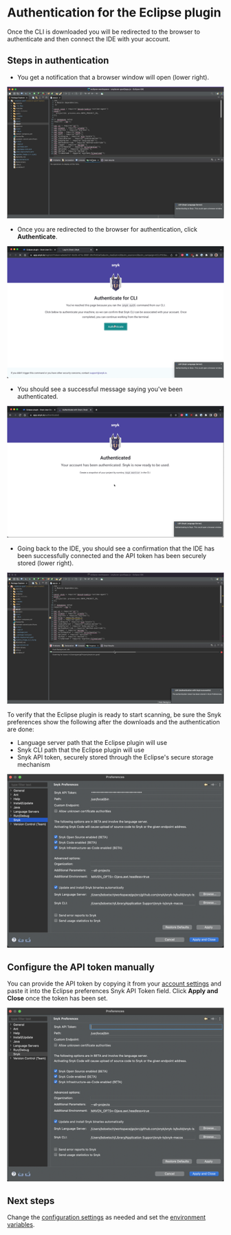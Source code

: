 # Authentication for the Eclipse plugin

Once the CLI is downloaded you will be redirected to the browser to authenticate and then connect the IDE with your account.

## Steps in authentication

* You get a notification that a browser window will open (lower right).

![Notification, browser window opening for authentication](<../../.gitbook/assets/Screenshot 2022-05-13 at 11.29.37.png>)

* Once you are redirected to the browser for authentication, click **Authenticate**.

![Authenticate](<../../.gitbook/assets/Screenshot 2022-05-13 at 11.30.02.png>)

* You should see a successful message saying you've been authenticated.

![Confirmation of authentication](<../../.gitbook/assets/Screenshot 2022-05-13 at 11.30.30.png>)

* Going back to the IDE, you should see a confirmation that the IDE has been successfully connected and the API token has been securely stored (lower right).

![Confirmation of connection](<../../.gitbook/assets/Screenshot 2022-05-13 at 11.30.54.png>)

To verify that the Eclipse plugin is ready to start scanning, be sure the Snyk preferences show the following after the downloads and the authentication are done:

* Language server path that the Eclipse plugin will use
* Snyk CLI path that the Eclipse plugin will use
* Snyk API token, securely stored through the Eclipse's secure storage mechanism

![Snyk preferences](<../../.gitbook/assets/image (23).png>)

## Configure the API token manually

You can provide the API token by copying it from your [account settings](https://app.snyk.io/account) and paste it into the Eclipse preferences Snyk API Token field. Click **Apply and Close** once the token has been set.

![Configure token](<../../.gitbook/assets/image (28) (1).png>)

## Next steps

Change the [configuration settings](https://docs.snyk.io/ide-tools/eclipse-plugin/configuration-of-the-eclipse-plugin) as needed and set the [environment variables](https://docs.snyk.io/ide-tools/eclipse-plugin/environment-variables-for-the-eclipse-plugin).
